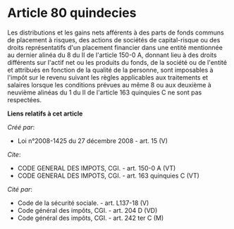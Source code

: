 # Article 80 quindecies

Les distributions et les gains nets afférents à des parts de fonds communs de placement à risques, des actions de sociétés de
capital-risque ou des droits représentatifs d'un placement financier dans une entité mentionnée au dernier alinéa du 8 du II
de l'article 150-0 A, donnant lieu à des droits différents sur l'actif net ou les produits du fonds, de la société ou de
l'entité et attribués en fonction de la qualité de la personne, sont imposables à l'impôt sur le revenu suivant les règles
applicables aux traitements et salaires lorsque les conditions prévues au même 8 ou aux deuxième à neuvième alinéas du 1 du
II de l'article 163 quinquies C ne sont pas respectées.

**Liens relatifs à cet article**

_Créé par_:

  - Loi n°2008-1425 du 27 décembre 2008 - art. 15 (V)

_Cite_:

  - CODE GENERAL DES IMPOTS, CGI. - art. 150-0 A (VT)
  - CODE GENERAL DES IMPOTS, CGI. - art. 163 quinquies C (VT)

_Cité par_:

  - Code de la sécurité sociale. - art. L137-18 (V)
  - Code général des impôts, CGI. - art. 204 D (VD)
  - Code général des impôts, CGI. - art. 242 ter C (M)
